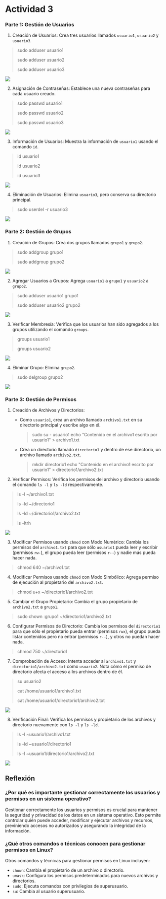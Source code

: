 # Actividad 3

### Parte 1: Gestión de Usuarios
1. Creación de Usuarios: Crea tres usuarios llamados `usuario1`, `usuario2` y `usuario3`.
>sudo adduser usuario1
>
>sudo adduser usuario2
>
>sudo adduser usuario3

![](img/img1.png)

2. Asignación de Contraseñas: Establece una nueva contraseñas para cada usuario creado.
>sudo passwd usuario1
>
>sudo passwd usuario2
>
>sudo passwd usuario3

![](img/img2.png)

3. Información de Usuarios: Muestra la información de `usuario1` usando el comando `id`.
>id usuario1
>
>id usuario2
>
>id usuario3

![](img/img3.png)

4. Eliminación de Usuarios: Elimina `usuario3`, pero conserva su directorio principal.
>sudo userdel -r usuario3

![](img/img4.png)

### Parte 2: Gestión de Grupos

1. Creación de Grupos: Crea dos grupos llamados `grupo1` y `grupo2`.
>sudo addgroup grupo1
>
>sudo addgroup grupo2

![](img/img1_2.png)

2. Agregar Usuarios a Grupos: Agrega `usuario1` a `grupo1` y `usuario2` a `grupo2`.
>sudo adduser usuario1 grupo1
>
>sudo adduser usuario2 grupo2

![](img/img2_2.png)

3. Verificar Membresía: Verifica que los usuarios han sido agregados a los grupos utilizando el comando `groups`.
>groups usuario1
>
>groups usuario2

![](img/img3_2.png)

4. Eliminar Grupo: Elimina `grupo2`.
>sudo delgroup grupo2

![](img/img4_2.png)

### Parte 3: Gestión de Permisos

1. Creación de Archivos y Directorios:
	- Como `usuario1`, crea un archivo llamado `archivo1.txt` en su directorio principal y escribe algo en él.
		>sudo su - usuario1
		>echo "Contenido en el archivo1 escrito por usuario1" > archivo1.txt

	- Crea un directorio llamado `directorio1` y dentro de ese directorio, un archivo llamado `archivo2.txt`.
		>mkdir directorio1
		>echo "Contenido en el archivo1 escrito por usuario1" > directorio1/archivo2.txt

2. Verificar Permisos: Verifica los permisos del archivo y directorio usando el comando `ls -l` y `ls -ld` respectivamente.
>ls -l ~/archivo1.txt
>
>ls -ld ~/directorio1
>
>ls -ld ~/directorio1/archivo2.txt
>
>ls -ltrh

![](img/img2_3.png)

3. Modificar Permisos usando `chmod` con Modo Numérico: Cambia los permisos del `archivo1.txt` para que sólo `usuario1` pueda leer y escribir (permisos `rw-`), el grupo pueda leer (permisos `r--`) y nadie más pueda hacer nada.
>chmod 640 ~/archivo1.txt

4. Modificar Permisos usando `chmod` con Modo Simbólico: Agrega permiso de ejecución al propietario del `archivo2.txt`.
>chmod u+x ~/directorio1/archivo2.txt

5. Cambiar el Grupo Propietario: Cambia el grupo propietario de `archivo2.txt` a `grupo1`.
>sudo chown :grupo1 ~/directorio1/archivo2.txt

6. Configurar Permisos de Directorio: Cambia los permisos del `directorio1` para que sólo el propietario pueda entrar (permisos `rwx`), el grupo pueda listar contenidos pero no entrar (permisos `r--`), y otros no puedan hacer nada.
>chmod 750 ~/directorio1

7. Comprobación de Acceso: Intenta acceder al `archivo1.txt` y `directorio1/archivo2.txt` como `usuario2`. Nota cómo el permiso de directorio afecta el acceso a los archivos dentro de él.
>su usuario2
>
>cat /home/usuario1/archivo1.txt
>
>cat /home/usuario1/directorio1/archivo2.txt

![](img/img7_3.png)

8. Verificación Final: Verifica los permisos y propietario de los archivos y directorio nuevamente con `ls -l` y `ls -ld`.
>ls -l ~usuario1/archivo1.txt
>
>ls -ld ~usuario1/directorio1
>
>ls -l ~usuario1/directorio1/archivo2.txt

![](img/img8_3.png)

## Reflexión

### ¿Por qué es importante gestionar correctamente los usuarios y permisos en un sistema operativo?

Gestionar correctamente los usuarios y permisos es crucial para mantener la seguridad y privacidad de los datos en un sistema operativo. Esto permite controlar quién puede acceder, modificar y ejecutar archivos y recursos, previniendo accesos no autorizados y asegurando la integridad de la información.

### ¿Qué otros comandos o técnicas conocen para gestionar permisos en Linux?

Otros comandos y técnicas para gestionar permisos en Linux incluyen:
- `chown`: Cambia el propietario de un archivo o directorio.
- `umask`: Configura los permisos predeterminados para nuevos archivos y directorios.
- `sudo`: Ejecuta comandos con privilegios de superusuario.
- `su`: Cambia al usuario superusuario.
